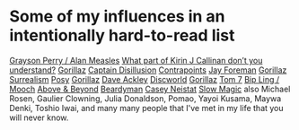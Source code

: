 # Some of my influences in an intentionally hard-to-read list
<!-- why are you looking at the raw file? you're not supposed to read the list this way -->
[Grayson Perry / Alan Measles](https://youtu.be/ZdjIyTeH72U)
[What part of Kirin J Callinan don’t you understand?](https://youtu.be/5az0-Y8162g)
[Gorillaz](https://youtu.be/S03T47hapAc)
[Captain Disillusion](https://youtu.be/IBRBO7KkFTo)
[Contrapoints](https://youtu.be/RTRT794IQBg)
[Jay Foreman](https://youtu.be/u5CguqywlBk)
[Gorillaz](https://youtu.be/5qJp6xlKEug)
[Surrealism](https://www.tate.org.uk/whats-on/tate-modern/surrealism-beyond-borders/exhibition-guide)
[Posy](https://youtu.be/eGQQWIbD-nM)
[Gorillaz](https://youtu.be/qJa-VFwPpYA)
[Dave Ackley](https://youtu.be/ScYgBxLupAs)
[Discworld](https://en.wikipedia.org/wiki/Discworld)
[Gorillaz](https://youtu.be/iZs2sVlkiQc)
[Tom 7](https://youtu.be/JcJSW7Rprio)
[Bip Ling / Mooch](https://youtu.be/6Chwr7UAl_4)
[Above & Beyond](https://youtu.be/b42YWBoX5gU)
[Beardyman](https://youtu.be/fTeqgdwp5TY)
[Casey Neistat](https://youtu.be/qRv7G7WpOoU)
[Slow Magic](https://youtu.be/j35bEVENClI) also Michael Rosen, Gaulier Clowning, Julia Donaldson, Pomao, Yayoi Kusama, Maywa Denki, Toshio Iwai, and many many people that I've met in my life that you will never know.
